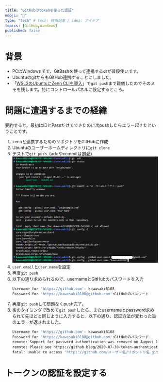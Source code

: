```yaml
---
title: "GitHubのtokenを使った認証"
emoji: "👻"
type: "tech" # tech: 技術記事 / idea: アイデア
topics: [GitHub,Windows]
published: false
---
```

# 背景
* PCはWindows 11で、GitBashを使って連携するのが普段使いです。
* UbuntuのgitからもGitHub連携することにしました。
* 「[WSL2のUbuntuにZenn CLIを導入](https://zenn.dev/kawasaki8108/articles/20240221-beginzenn)」で`git push`まで難儀したのでそのメモを残します。特にコントロールパネルに設定するところ。
# 問題に遭遇するまでの経緯
要約すると、最初はIDとPassだけでできたのに次pushしたらエラー起きたということです。
1. zennと連携するためのリポジトリをGitHubに作成
2. Ubuntuのユーザーホームディレクトリに`git clone`
3. テストで`git push`（addやcommitは割愛）
   ![git1](/images/20240223-githubtoken/zenn015.png)
4. `user.email`と`user.name`を設定
5. 再度`git push`
6. 以下の通り求められるので、usernameとGitHubのパスワードを入力
   ```bash
   Username for 'https://github.com': kawasaki8108
   Password for 'https://kawasaki8108@github.com':GitHubのパスワード
   ```
7. 再度`git push`して問題なくpush完了。
8. 後のタイミングで改めて`git push`したら、またusernameとpassword求められて先ほどと同じように入力すると、以下の通り、認証方法が変わった旨のエラーが返されました。
   ```bash
   Username for 'https://github.com': kawasaki8108
   Password for 'https://kawasaki8108@github.com':GitHubのパスワード
   remote: Support for password authentication was removed on August 13, 2021.
   remote: Please see https://github.blog/2020-07-30-token-authentication-requirements-for-api-and-git-operations/ for more information.
   fatal: unable to access 'https://github.com/ユーザー名/リポジトリ名.git/'
   ```

# トークンの認証を設定する

